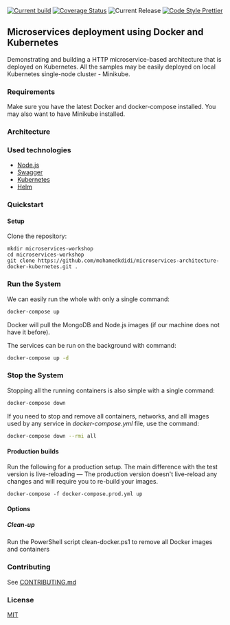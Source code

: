 [![Current build](https://github.com/mohamedkdidi/microservices-architecture-docker-kubernetes/actions/workflows/node.js.yml/badge.svg)](https://github.com/mohamedkdidi/microservices-architecture-docker-kubernetes/actions/workflows/node.js.yml)
[![Coverage Status](https://coveralls.io/repos/github/mohamedkdidi/microservices-architecture-docker-kubernetes/badge.svg?branch=main)](https://coveralls.io/github/mohamedkdidi/microservices-architecture-docker-kubernetes?branch=main)
![Current Release](https://img.shields.io/github/release/mohamedkdidi/microservices-architecture-docker-kubernetes/all.svg)
[![Code Style Prettier](https://img.shields.io/badge/Code%20Style-Prettier-ff69b4.svg)](https://github.com/prettier/prettier)

## Microservices deployment using Docker and Kubernetes

Demonstrating and building a HTTP microservice-based architecture that is deployed on Kubernetes. All the samples may be easily deployed on local Kubernetes single-node cluster - Minikube.

### Requirements
Make sure you have the latest Docker and docker-compose installed. You may also want to have Minikube installed.


### Architecture

### Used technologies

- [Node.js](https://nodejs.org/en/)
- [Swagger](https://swagger.io)
- [Kubernetes](https://kubernetes.io/)
- [Helm](https://github.com/kubernetes/helm)


### Quickstart


#### Setup
Clone the repository:
```
mkdir microservices-workshop 
cd microservices-workshop
git clone https://github.com/mohamedkdidi/microservices-architecture-docker-kubernetes.git .
```

### Run the System
We can easily run the whole with only a single command:
```bash
docker-compose up
```

Docker will pull the MongoDB and Node.js images (if our machine does not have it before).

The services can be run on the background with command:
```bash
docker-compose up -d
```

### Stop the System
Stopping all the running containers is also simple with a single command:
```bash
docker-compose down
```

If you need to stop and remove all containers, networks, and all images used by any service in <em>docker-compose.yml</em> file, use the command:
```bash
docker-compose down --rmi all
```


#### Production builds
Run the following for a production setup. The main difference with the test version is live-reloading — The production version doesn't live-reload any changes and will require you to re-build your images.

```
docker-compose -f docker-compose.prod.yml up
```


#### Options

##### Clean-up
Run the PowerShell script clean-docker.ps1 to remove all Docker images and containers


### Contributing

See [CONTRIBUTING.md](./CONTRIBUTING.md)


### License

[MIT](license)
